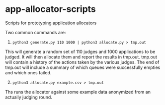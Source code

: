 # app-allocator-scripts
Scripts for prototyping application allocators

Two common commands are:

1) `python3 generate.py 110 1000 | python3 allocate.py > tmp.out`

This will generate a random set of 110 judges and 1000 applications
to be judged.  It will then allocate them and report the results
in tmp.out.  tmp.out will contain a history of the actions taken by
the various judges.  The end of tmp.out will include a summary of
which queues were successfully empties and which ones failed.

2) `python3 allocate.py example.csv > tmp.out`

Ths runs the allocator against some example data anonymized from an
actually judging round.
